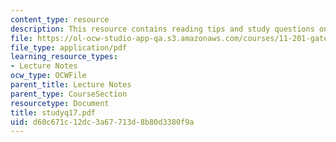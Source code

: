 ```yaml
---
content_type: resource
description: This resource contains reading tips and study questions on session 17.
file: https://ol-ocw-studio-app-qa.s3.amazonaws.com/courses/11-201-gateway-planning-action-fall-2005/d60c671c12dc3a67713d8b80d3380f9a_studyq17.pdf
file_type: application/pdf
learning_resource_types:
- Lecture Notes
ocw_type: OCWFile
parent_title: Lecture Notes
parent_type: CourseSection
resourcetype: Document
title: studyq17.pdf
uid: d60c671c-12dc-3a67-713d-8b80d3380f9a
---
```

